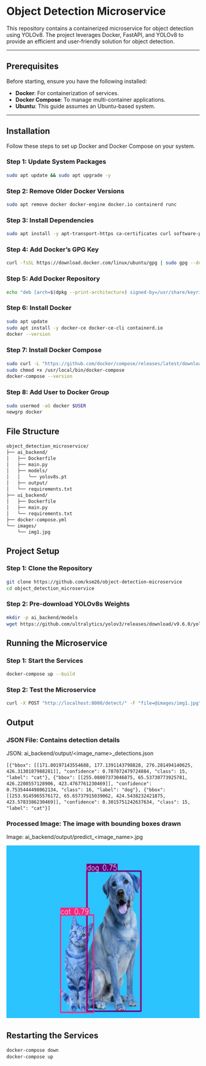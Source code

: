 # Object Detection Microservice

This repository contains a containerized microservice for object detection using YOLOv8. The project leverages Docker, FastAPI, and YOLOv8 to provide an efficient and user-friendly solution for object detection.

---

## Prerequisites

Before starting, ensure you have the following installed:

- **Docker**: For containerization of services.
- **Docker Compose**: To manage multi-container applications.
- **Ubuntu**: This guide assumes an Ubuntu-based system.

---

## Installation

Follow these steps to set up Docker and Docker Compose on your system.

### Step 1: Update System Packages
```bash
sudo apt update && sudo apt upgrade -y
```
### Step 2: Remove Older Docker Versions
```bash
sudo apt remove docker docker-engine docker.io containerd runc
```
### Step 3: Install Dependencies
```bash
sudo apt install -y apt-transport-https ca-certificates curl software-properties-common
```
### Step 4: Add Docker’s GPG Key
```bash
curl -fsSL https://download.docker.com/linux/ubuntu/gpg | sudo gpg --dearmor -o /usr/share/keyrings/docker-archive-keyring.gpg
```
### Step 5: Add Docker Repository
```bash
echo "deb [arch=$(dpkg --print-architecture) signed-by=/usr/share/keyrings/docker-archive-keyring.gpg] https://download.docker.com/linux/ubuntu $(lsb_release -cs) stable" | sudo tee /etc/apt/sources.list.d/docker.list > /dev/null
```

### Step 6: Install Docker
```bash
sudo apt update
sudo apt install -y docker-ce docker-ce-cli containerd.io
docker --version
```
### Step 7: Install Docker Compose
```bash
sudo curl -L "https://github.com/docker/compose/releases/latest/download/docker-compose-$(uname -s)-$(uname -m)" -o /usr/local/bin/docker-compose
sudo chmod +x /usr/local/bin/docker-compose
docker-compose --version
```
### Step 8: Add User to Docker Group
```bash
sudo usermod -aG docker $USER
newgrp docker
```
## File Structure
```plaintext
object_detection_microservice/
├── ai_backend/
│   ├── Dockerfile
│   ├── main.py
│   ├── models/
│   │   └── yolov8s.pt
│   ├── output/
│   └── requirements.txt
├── ui_backend/
│   ├── Dockerfile
│   ├── main.py
│   └── requirements.txt
├── docker-compose.yml
└── images/
    └── img1.jpg
```

## Project Setup
### Step 1: Clone the Repository
```bash
git clone https://github.com/ksm26/object-detection-microservice
cd object_detection_microservice
```

### Step 2: Pre-download YOLOv8s Weights
```bash
mkdir -p ai_backend/models
wget https://github.com/ultralytics/yolov3/releases/download/v9.6.0/yolov8s.pt -O ai_backend/models/yolov8s.pt
```

## Running the Microservice
### Step 1: Start the Services
```bash
docker-compose up --build
```
### Step 2: Test the Microservice
```bash
curl -X POST "http://localhost:8000/detect/" -F "file=@images/img1.jpg"
```
## Output
### JSON File: Contains detection details
JSON: ai_backend/output/<image_name>_detections.json
```plaintext
[{"bbox": [[171.80197143554688, 177.1391143798828, 276.281494140625, 426.3130187988281]], "confidence": 0.787072479724884, "class": 15, "label": "cat"}, {"bbox": [[255.08807373046875, 65.53730773925781, 426.2208557128906, 423.4767761230469]], "confidence": 0.7535444498062134, "class": 16, "label": "dog"}, {"bbox": [[253.9145965576172, 65.65737915039062, 424.5438232421875, 423.5783386230469]], "confidence": 0.3015751242637634, "class": 15, "label": "cat"}]
```
### Processed Image: The image with bounding boxes drawn
Image: ai_backend/output/predict_<image_name>.jpg 
<p align="center">
<img src="ai_backend/output/predict_img1.jpg" height="450"> 
</p>

## Restarting the Services
```bash
docker-compose down
docker-compose up
```


